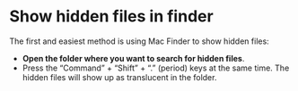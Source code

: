 # Show hidden files in finder

The first and easiest method is using Mac Finder to show hidden files: 
- __Open the folder where you want to search for hidden files__. 
- Press the “Command” + “Shift” + “.” (period) keys at the same time. The hidden files will show up as translucent in the folder.
